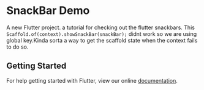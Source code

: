 # SnackBar Demo

A new Flutter project. a tutorial for checking out the flutter snackbars.
This ```Scaffold.of(context).showSnackBar(snackBar);```
didnt work so we are using global key.Kinda sorta a way to get the scaffold state when the context fails to do so.


## Getting Started

For help getting started with Flutter, view our online
[documentation](https://flutter.io/).
